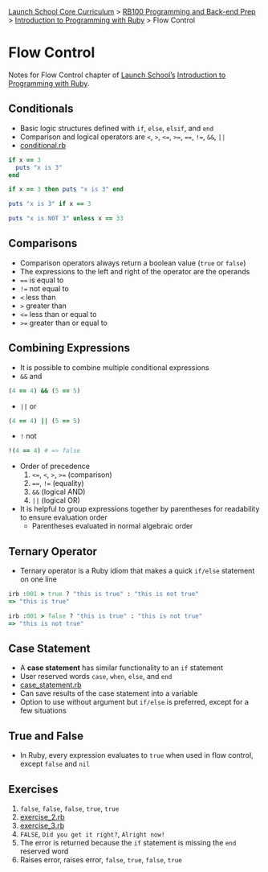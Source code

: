 [Launch School Core Curriculum][readme] >
[RB100 Programming and Back-end Prep][rb100-notes] >
[Introduction to Programming with Ruby][ruby-intro-notes] >
Flow Control

# Flow Control

Notes for Flow Control chapter of [Launch School’s][launch-school] [Introduction to Programming with Ruby][ruby-intro-book].

## Conditionals

- Basic logic structures defined with `if`, `else`, `elsif`, and `end`
- Comparison and logical operators are `<`, `>`, `<=`, `>=`, `==`, `!=`, `&&`, `||`
- [conditional.rb](conditional.rb)

<!-- prettier-ignore -->
```ruby
if x == 3
  puts "x is 3"
end

if x == 3 then puts "x is 3" end

puts "x is 3" if x == 3

puts "x is NOT 3" unless x == 33
```

## Comparisons

- Comparison operators always return a boolean value (`true` or `false`)
- The expressions to the left and right of the operator are the operands
- `==` is equal to
- `!=` not equal to
- `<` less than
- `>` greater than
- `<=` less than or equal to
- `>=` greater than or equal to

## Combining Expressions

- It is possible to combine multiple conditional expressions
- `&&` and

```ruby
(4 == 4) && (5 == 5)
```

- `||` or

```ruby
(4 == 4) || (5 == 5)
```

- `!` not

```ruby
!(4 == 4) # => false
```

- Order of precedence
  1. `<=`, `<`, `>`, `>=` (comparison)
  2. `==`, `!=` (equality)
  3. `&&` (logical AND)
  4. `||` (logical OR)
- It is helpful to group expressions together by parentheses for readability to ensure evaluation order
  - Parentheses evaluated in normal algebraic order

## Ternary Operator

- Ternary operator is a Ruby idiom that makes a quick `if/else` statement on one line

```ruby
irb :001 > true ? "this is true" : "this is not true"
=> "this is true"

irb :001 > false ? "this is true" : "this is not true"
=> "this is not true"
```

## Case Statement

- A **case statement** has similar functionality to an `if` statement
- User reserved words `case`, `when`, `else`, and `end`
- [case_statement.rb](case_statement.rb)
- Can save results of the case statement into a variable
- Option to use without argument but `if/else` is preferred, except for a few situations

## True and False

- In Ruby, every expression evaluates to `true` when used in flow control, except `false` and `nil`

## Exercises

1. `false`, `false`, `false`, `true`, `true`
2. [exercise_2.rb](exercise_2.rb)
3. [exercise_3.rb](exercise_3.rb)
4. `FALSE`, `Did you get it right?`, `Alright now!`
5. The error is returned because the `if` statement is missing the `end` reserved word
6. Raises error, raises error, `false`, `true`, `false`, `true`

[rb100-notes]: /rb100/rb100-notes.md
[readme]: /README.md
[ruby-intro-notes]: /rb100/introduction_to_programming_with_ruby/introduction-to-programming-with-ruby-notes.md
[launch-school]: https://launchschool.com
[ruby-intro-book]: https://launchschool.com/books/ruby
